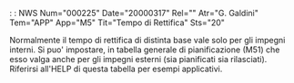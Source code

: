  :  : NWS Num="000225" Date="20000317" Rel="" Atr="G. Galdini" Tem="APP" App="M5" Tit="Tempo di Rettifica" Sts="20"

Normalmente il tempo di rettifica di distinta base vale solo per gli impegni interni.
Si puo' impostare, in tabella generale di pianificazione (M51) che esso valga anche per gli impegni
esterni (sia pianificati sia rilasciati).
Riferirsi all'HELP di questa tabella per esempi applicativi.


